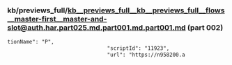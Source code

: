 ### kb/previews_full/kb__previews_full__kb__previews_full__flows__master-first__master-and-slot@auth.har.part025.md.part001.md.part001.md (part 002)

```md
tionName": "P",
                                "scriptId": "11923",
                                "url": "https://n958200.a
```

```
